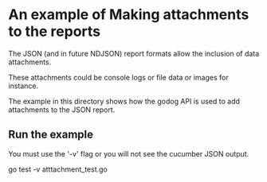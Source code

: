 # An example of Making attachments to the reports

The JSON (and in future NDJSON) report formats allow the inclusion of data attachments.

These attachments could be console logs or file data or images for instance.

The example in this directory shows how the godog API is used to add attachments to the JSON report.


## Run the example

You must use the '-v' flag or you will not see the cucumber JSON output.

go test -v atttachment_test.go


